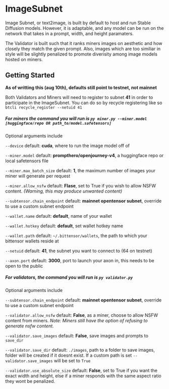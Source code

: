 # ImageSubnet

Image Subnet, or text2image, is built by default to host and run Stable Diffusion models. However, it is adaptable, and any model can be run on the network that takes in a prompt, width, and height paramaters.

The Validator is built such that it ranks miners images on aesthetic and how closely they match the given prompt. Also, images which are too similiar in style will be slightly penalized to promote diverisity among image models hosted on miners.

## Getting Started


**As of writting this (aug 10th), defaults still point to testnet, not mainnet**

Both Validators and Miners will need to register to subnet **41** in order to participate in the ImageSubnet. You can do so by recycle registering like so `btcli recycle_register --netuid 41`


##### For **miners** the command you will run is `py miner.py --miner.model [huggingface/repo OR path_to/model.safetensors]`

Optional arguments include

`--device` default: **cuda**, where to run the image model off of

`--miner.model` default: **prompthero/openjourney-v4**, a huggingface repo or local safetensors file

`--miner.max_batch_size` default: **1**, the maximum number of images your miner will generate per request

`--miner.allow_nsfw` default: **Flase**, set to True if you wish to allow NSFW content. *(Warning, this may produce unwanted content)*

`--subtensor.chain_endpoint` default: **mainnet opentensor subnet**, override to use a custom subnet endpoint

`--wallet.name` default: **default**, name of your wallet

`--wallet.hotkey` default: **default**, set wallet hotkey name

`--wallet.path` default: `~/.bittensor/wallets`, the path to which your bittensor wallets reside at

`--netuid` default: **41**, the subnet you want to connect to (64 on testnet)

`--axon.port` default: **3000**, port to launch your axon in, this needs to be open to the public


##### For **validators**, the command you will run is `py validator.py`


Optional arguments include

`--subtensor.chain_endpoint` default: **mainnet opentensor subnet**, override to use a custom subnet endpoint

`--validator.allow_nsfw` default: **False**, as a miner, choose to allow NSFW content from miners. *Note: Miners still have the option of refusing to generate nsfw content.*

`--validator.save_images` default: **False**, save images and prompts to `save_dir`

`--validator.save_dir` default: `./images`, path to a folder to save images, folder will be created if it doesnt exist. If a custom path is set `--validator.save_images` will be set to `True`

 `--validator.use_absolute_size` default: **False**, set to True if you want the exact width and height, else if a miner responds with the same aspect ratio they wont be penalized.
